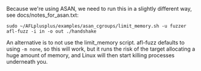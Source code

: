 Because we're using ASAN, we need to run this in a slightly different way, see docs/notes_for_asan.txt:

    sudo ~/AFLplusplus/examples/asan_cgroups/limit_memory.sh -u fuzzer afl-fuzz -i in -o out ./handshake

An alternative is to not use the limit_memory script. afl-fuzz defaults to using `-m none`, so this will work, but it
runs the risk of the target allocating a huge amount of memory, and Linux will then start killing processes underneath
you.
